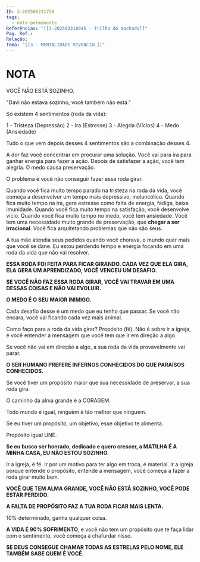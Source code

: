 ```yaml
---
ID: 3-202506231750
tags:
  - nota-permanente
Referências: "[[3-202503310945 - Trilha do machado]]"
Pag. Ref.: 
Relação: 
Tema: "[[3 - MENTALIDADE VIVENCIAL]]"
---
```

# NOTA 

VOCÊ NÃO ESTÁ SOZINHO.

"Davi não estava sozinho, você também não está."

Só existem 4 sentimentos (roda da vida):

1 - Tristeza (Depressão)
2 - Ira (Estresse)
3 - Alegria (Vícios)
4 - Medo (Ansiedade)

Tudo o que vem depois desses 4 sentimentos são a combinação desses 4.

A dor faz você concentrar em procurar uma solução.
Você vai para ira para ganhar energia para fazer a ação.
Depois de satisfazer a ação, você tem alegria.
O medo causa preservação.

O problema é você não conseguir fazer essa roda girar. 

Quando você fica muito tempo parado na tristeza na roda da vida, você começa a desenvolver um tempo mais depressivo, melancólico.
Quando fica muito tempo na ira, gera estresse como falta de energia, fadiga, baixa imunidade.
Quando você fica muito tempo na satisfação, você desenvolve vício.
Quando você fica muito tempo no medo, você tem ansiedade. Você tem uma necessidade muito grande de preservação, que **chegar a ser irracional**. Você fica arquitetando problemas que não são seus.

A tua mãe atendia seus pedidos quando você chorava, o mundo quer mais que você se dane. Eu estou perdendo tempo e energia focando em uma roda da vida que não vai resolver.

**ESSA RODA FOI FEITA PARA FICAR GIRANDO. CADA VEZ QUE ELA GIRA, ELA GERA UM APRENDIZADO, VOCÊ VENCEU UM DESAFIO.**

**SE VOCÊ NÃO FAZ ESSA RODA GIRAR, VOCÊ VAI TRAVAR EM UMA DESSAS COISAS E NÃO VAI EVOLUIR.**

**O MEDO É O SEU MAIOR INIMIGO.**

Cada desafio desse é um medo que eu tenho que passar. Se você não encara, você vai ficando cada vez mais animal.

Como faço para a roda da vida girar? Propósito (fé). Não é sobre ir a igreja, é você entender a mensagem que você tem que ir em direção a algo. 

Se você não vai em direção a algo, a sua roda da vida provavelmente vai parar.

**O SER HUMANO PREFERE INFERNOS CONHECIDOS DO QUE PARAÍSOS CONHECIDOS.**

Se você tiver um propósito maior que sua necessidade de preservar, a sua roda gira.

O caminho da alma grande é a CORAGEM.

Todo mundo é igual, ninguém é tão melhor que ninguém.

Se eu tiver um propósito, um objetivo, esse objetivo te alimenta.

Propósito igual UNE.

**Se eu busco ser honrado, dedicado e quero crescer, a MATILHA É A MINHA CASA, EU NÃO ESTOU SOZINHO.**

Ir a igreja, é fé. Ir por um motivo para ter algo em troca, é material. Ir a igreja porque entende o propósito, entende a mensagem, você começa a fazer a roda girar muito bem.

**VOCÊ QUE TEM ALMA GRANDE, VOCÊ NÃO ESTÁ SOZINHO, VOCÊ PODE ESTAR PERDIDO.**

**A FALTA DE PROPÓSITO FAZ A TUA RODA FICAR MAIS LENTA.**

10% determinado, ganha qualquer coisa.

**A VIDA É 90% SOFRIMENTO**, e você não tem um propósito que te faça lidar com o sentimento, você começa a chafurdar nisso. 

**SE DEUS CONSEGUE CHAMAR TODAS AS ESTRELAS PELO NOME, ELE TAMBÉM SABE QUEM É VOCÊ.**













